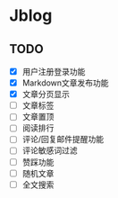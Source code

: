 # Jblog
## TODO
- [x] 用户注册登录功能
- [x] Markdown文章发布功能
- [x] 文章分页显示
- [ ] 文章标签
- [ ] 文章置顶
- [ ] 阅读排行
- [ ] 评论/回复邮件提醒功能
- [ ] 评论敏感词过滤
- [ ] 赞踩功能
- [ ] 随机文章
- [ ] 全文搜索
